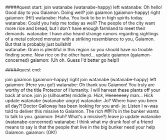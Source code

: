 
#####quest start:
join watanabe (watanabe-happy) left
watanabe: Oh hello! Good day to you Gaiamon. Doing well?
join gaiamon (gaiamon-happy) right
gaiamon: (Hi!)
watanabe: Haha. You look to be in high spirits today.
watanabe: Could you help me today as well? The people of the city want more rice and bread, but I don't have enough farmland to meet their demands. 
watanabe: I have also heard strange rumors regarding sightings of a metal colored monster with a striking resemblance to you, Gaiamon. But that is probably just bullshit!  
watanabe: Grain is plentiful in this region so you should have no trouble finding some. Now rice on the other hand…
update gaiamon (gaiamon-concerned)
gaiamon: (Uh oh. Guess I'd better go help!)


#####quest end:

join gaiamon (gaiamon-happy) right
join watanabe (watanabe-happy) left
gaiamon: (Here you go!)
watanabe: Oh thank you Gaiamon! You truly are worthy of the title Protector of Humanity. I will harvest these plants off your back at once.
join jo (silhouette) middle
jo: *Hick*, Heeeeeeey man… *Hick*
update watanabe (watanabe-angry)
watanabe: Jo? Where have you been all day?! Doctor Galloway has been looking for you and-
jo: Listen I w-was told to deliver this missive to Gaiamon. The rich #@!?s in the bunker wants to talk to you. 
gaiamon: (Huh? What's a missive?)
leave jo
update watanabe (watanabe-concerned)
watanabe: I think what my drunk fool of a friend means to say is that the people that live in the big bunker need your help Gaiamon.
gaiamon: (OK!)